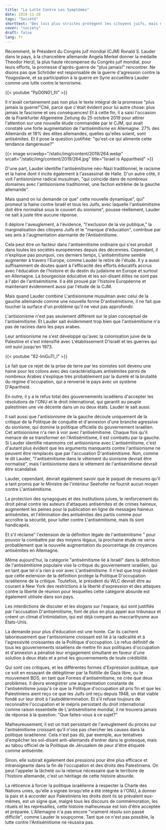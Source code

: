 ```yaml
---
title: "La Lutte Contre Les Symptômes"
date: 2019-11-28
tags: "Société"
shorttext: "Des lois plus strictes protègent les citoyens juifs, mais ne combattront efficacement l'antisémitisme que si L'une de ses causes est recherchée dans la politique israélienne."
cover: "society"
draft: false
lang: fr
---
```


Récemment, le Président du Congrès juif mondial (CJM) Ronald S. Lauder
dans le pays, à la chancelière allemande Angela Merkel donner la
médaille Theodor Herzl, la plus haute récompense du Congrès juif
mondial, pour leurs efforts, la promesse d\'après-guerre de "plus
jamais!" rencontrer. Ne disons pas que Schröder est responsable de la
guerre d\'agression contre la Yougoslavie, et sa participation à la
guerre en Syrie accueillera Lauder comme une lutte contre le terrorisme.

{{< youtube "PpD0N01_fiI" >}}

Il n\'avait certainement pas non plus le texte intégral de la promesse
"plus jamais la guerre!"Cité, parce que c\'était évident pour lui autre
chose: plus jamais le fascisme et ses conséquences! Et à cette fin, il a
saisi l\'occasion de la Frankfurter Allgemeine Zeitung du 25 octobre
2019 pour attirer l\'attention sur une nouvelle étude commandée par le
CJM, qui avait constaté une forte augmentation de l\'antisémitisme en
Allemagne. 27% des Allemands et 18% des élites allemandes, quelles
qu\'elles soient, sont antisémites. Et il pose la question justifiée:
"qu\'est-ce qui alimente cette tendance dangereuse?"

{{< image srcwebp="/static/img/content/2019/264.webp" srcalt="/static/img/content/2019/264.jpg" title="Israel is Appartheid" >}}

D\'une part, Lauder identifie l\'antisémitisme néo-Nazi traditionnel, le
racisme et la haine dont il incite également à l\'assassinat de Halle.
D\'un autre côté, il voit l\'antisionisme radical musulman, "qui
coïncide dans de nombreux domaines avec l\'antisionisme traditionnel,
une faction extrême de la gauche allemande".

Mais quand on lui demande ce que" cette nouvelle dynamique", qui"
promeut la haine contre Israël et tous les Juifs, avec laquelle
l\'antisémitisme doit être normalisé sous le couvert du sionisme",
pousse réellement, Lauder ne sait à juste titre aucune réponse.

Il déplore l\'aveuglement, à l\'évidence, "l\'exclusion de la vie
publique," la marginalisation des citoyens Juifs et le "manque
d\'éducation", contribue par ses avis à l\'augmentation alarmante de
l\'Antisémitisme.

Cela peut être un facteur dans l\'antisémitisme ordinaire qui s\'est
produit dans toutes les sociétés européennes depuis des décennies.
Cependant, il n\'explique pas pourquoi, ces derniers temps,
L\'antisémitisme semble augmenter à travers l\'Europe, comme Lauder le
retire de l\'étude. Il y a aussi suffisamment de doutes quant à
l\'efficacité des efforts éducatifs accrus avec l\'éducation de
l\'histoire et du destin du judaïsme en Europe et surtout en Allemagne.
La bourgeoisie éducative et les soi-disant élites ne sont pas à l\'abri
de l\'antisémitisme. Il a été prouvé par l\'histoire Européenne et
maintenant évidemment aussi par l\'étude de la CJM.

Mais quand Lauder combine L\'antisionisme musulman avec celui de la
gauche allemande comme une nouvelle forme D\'antisémitisme, il ne fait
que toucher la surface d\'un problème qu\'il ne veut pas approfondir.

L\'antisionisme n\'est pas seulement différent sur le plan conceptuel de
l\'antisémitisme. Et Lauder sait évidemment trop bien que
l\'antisémitisme n\'a pas de racines dans les pays arabes.

Leur antisionisme ne s\'est développé qu\'avec la colonisation juive de
la Palestine et s\'est intensifié avec L\'établissement D\'Israël et les
guerres qui ont suivi jusqu\'en 1973.

{{< youtube "82-lmGuTl_I" >}}

Le fait que ce rejet de la prise de terre par les sionistes soit devenu
une haine pour les colons avec des caractéristiques antisémites parmi de
nombreux Arabes s\'explique très probablement par la dureté et la
brutalité du régime d\'occupation, qui a renversé le pays avec un
système D\'Apartheid.

En outre, il y a le refus total des gouvernements israéliens d\'accepter
les résolutions de l\'ONU et le droit international, qui garantit au
peuple palestinien une vie décente dans un ou deux états. Lauder le sait
aussi.

Il sait aussi que l\'antisionisme de la gauche découle uniquement de la
critique de la Politique de conquête et d\'annexion d\'une branche
agressive du sionisme, qui domine la politique officielle du
gouvernement israélien. Cet antisionisme n\'a rien à voir avec
l\'antisémitisme. Chaque fois qu\'il menace de se transformer en
l\'Antisémitisme, il est combattu par la gauche. Si Lauder identifie
néanmoins cet antisionisme avec L\'antisémitisme, c\'est d\'autant plus
évident que les arguments manquants contre l\'antisionisme ne peuvent
être remplacés que par l\'accusation D\'antisémitisme. Non, comme le dit
Lauder, "l\'antisémitisme dans le vêtement du sionisme devrait être
normalisé", mais l\'antisionisme dans le vêtement de l\'antisémitisme
devrait être scandalisé.

Lauder, cependant, devrait également savoir que le paquet de mesures
qu\'il a tant promis par le Ministre de l\'intérieur Seehofer ne fournit
aucun moyen contre L\'antisémitisme.

La protection des synagogues et des institutions juives, le renforcement
du droit pénal contre les auteurs d\'attaques antisémites et de crimes
haineux, augmentent les peines pour la publication en ligne de messages
haineux antisémites, et l\'élimination des antisémites des partis comme
pour accroître la sécurité, pour lutter contre L\'antisémitisme, mais
ils sont handicapés.

Et s\'il réclame" l\'extension de la définition légale de
l\'antisémitisme \" pour pouvoir la combattre par des moyens légaux, la
prochaine étude ne verra probablement que la nouvelle augmentation du
pourcentage de croyances antisémites en Allemagne.

Même aujourd\'hui, la catégorie "antisémitisme lié à Israël" dans la
définition de l\'antisémitisme populaire vise la critique du
gouvernement israélien, qui en tant que tel n\'a rien à voir avec
L\'antisémitisme. Il n\'est que trop évident que cette extension de la
définition protège la Politique D\'occupation israélienne de la
critique. Toutefois, le président du WLC devrait être au courant à New
York des restrictions à la liberté d\'expression et des attaques contre
la liberté de réunion pour lesquelles cette catégorie absurde est
également utilisée dans son pays.

Les interdictions de discuter et les slogans sur l\'espace, qui sont
justifiés par l\'accusation D\'antisémitisme, font de plus en plus appel
aux tribunaux et créent un climat d\'intimidation, qui est déjà comparé
au maccarthysme aux États-Unis.

La demande pour plus d\'éducation est une honte. Car ils cachent
laborieusement que l\'antisionisme croissant est lié à la radicalité et
à l\'agressivité croissantes de la Politique d\'occupation. Le refus
définitif de tous les gouvernements israéliens de mettre fin aux
politiques d\'occupation et d\'annexion a pénalisé leur engagement
simultané en faveur d\'une solution à deux états et a privé les
gouvernements de toute crédibilité.

Qui sont ces critiques, et les différentes formes d\'Expression
publique, que ce soit en essayant de délégitimer par la flottille de
Gaza libre, ou le mouvement BDS, en tant que Formes d\'antisémitisme, ne
crée que deux problèmes. Il devra enregistrer une augmentation constante
de l\'antisémitisme jusqu\'à ce que la Politique d\'occupation ait pris
fin et que les Palestiniens aient reçu ce que les Juifs ont reçu depuis
1948, un état viable fondé sur leur droit à l\'autodétermination. Et
s\'il refuse toujours de reconnaître l\'occupation et le mépris
persistant du droit international comme raison essentielle de
L\'antisémitisme mondial, il ne trouvera jamais de réponse à la
question: "Que faites-vous à ce sujet?"

Malheureusement, il est un trait persistant de l\'aveuglement du procès
sur l\'antisémitisme croissant qu\'il n\'ose pas chercher les causes
dans la politique israélienne. Cela n\'est pas dû, par exemple, aux
tentatives d\'empêcher les soi-disant anti-allemands d\'entrer dans le
grotesque, mais au tabou officiel de la Politique de Jérusalem de peur
d\'être étiqueté comme antisémite.

Sinon, elle subirait également des pressions pour être plus efficace et
intransigeante dans la fin de l\'occupation et des droits des
Palestiniens. On peut l\'appeler la lâcheté ou la retenue nécessaire que
le territoire de l\'histoire allemande, c\'est un héritage de cette
histoire absurde.

La réticence à forcer la politique israélienne à respecter la Charte des
Nations unies, qu\'elle a signée lorsqu\'elle a été intégrée à l\'ONU, à
donner la paix et à accorder aux Palestiniens les droits dont ils se
prévalent eux-mêmes, est un signe que, malgré tous les discours de
commémoration, les rituels et les représailles, cette histoire
malheureuse est loin d\'être acceptée et préparée. L\'Allemagne n\'a pas
encore "vraiment résolu son passé difficile", comme Lauder le soupçonne.
Tant que ce n\'est pas possible, la lutte contre l\'Antisémitisme ne
réussira pas.
